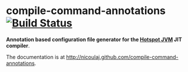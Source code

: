compile-command-annotations [![Build Status](https://buildhive.cloudbees.com/job/nicoulaj/job/compile-command-annotations/badge/icon)](https://buildhive.cloudbees.com/job/nicoulaj/job/compile-command-annotations)
=====================

**Annotation based configuration file generator for the [Hotspot JVM](http://www.oracle.com/technetwork/java/javase/tech/index-jsp-136373.html) JIT compiler**.

The documentation is at <http://nicoulaj.github.com/compile-command-annotations>.
